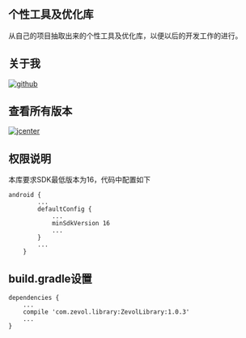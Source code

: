 ## 个性工具及优化库

从自己的项目抽取出来的个性工具及优化库，以便以后的开发工作的进行。



## 关于我
[![github](https://img.shields.io/badge/GitHub-SilentHi-green.svg)](https://github.com/SilentHi)



## 查看所有版本
[![jcenter](https://img.shields.io/badge/Jcenter-Latest%20Release-orange.svg)](https://jcenter.bintray.com/com/zevol/library//ZevolLibrary/)



## 权限说明

本库要求SDK最低版本为16，代码中配置如下
```
android {
        ...
        defaultConfig {
            ...
            minSdkVersion 16
            ...
        }
        ...
    }
```


## build.gradle设置
```
dependencies {
    ...
    compile 'com.zevol.library:ZevolLibrary:1.0.3'
    ...
}
```